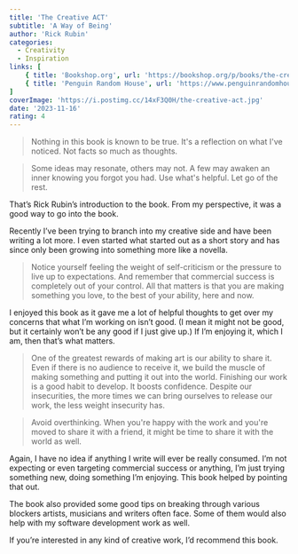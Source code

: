 ```yaml
---
title: 'The Creative ACT'
subtitle: 'A Way of Being'
author: 'Rick Rubin'
categories:
  - Creativity
  - Inspiration
links: [
    { title: 'Bookshop.org', url: 'https://bookshop.org/p/books/the-creative-act-a-way-of-being-rick-rubin/18543579?ean=9780593652886' },
    { title: 'Penguin Random House', url: 'https://www.penguinrandomhouse.com/books/717356/the-creative-act-by-rick-rubin/' }
]
coverImage: 'https://i.postimg.cc/14xF3Q0H/the-creative-act.jpg'
date: '2023-11-16'
rating: 4
---
```


> Nothing in this book is known to be true. It's a reflection on what I've noticed. Not facts so much as thoughts.

> Some ideas may resonate, others may not. A few may awaken an inner knowing you forgot you had. Use what's helpful. Let go of the rest.

That’s Rick Rubin’s introduction to the book. From my perspective, it was a good way to go into the book.

Recently I’ve been trying to branch into my creative side and have been writing a lot more. I even started what started out as a short story and has since only been growing into something more like a novella.

> Notice yourself feeling the weight of self-criticism or the pressure to live up to expectations. And remember that commercial success is completely out of your control. All that matters is that you are making something you love, to the best of your ability, here and now.

I enjoyed this book as it gave me a lot of helpful thoughts to get over my concerns that what I’m working on isn’t good. (I mean it might not be good, but it certainly won’t be any good if I just give up.) If I’m enjoying it, which I am, then that’s what matters.

> One of the greatest rewards of making art is our ability to share it. Even if there is no audience to receive it, we build the muscle of making something and putting it out into the world. Finishing our work is a good habit to develop. It boosts confidence. Despite our insecurities, the more times we can bring ourselves to release our work, the less weight insecurity has.

> Avoid overthinking. When you're happy with the work and you're moved to share it with a friend, it might be time to share it with the world as well.

Again, I have no idea if anything I write will ever be really consumed. I’m not expecting or even targeting commercial success or anything, I’m just trying something new, doing something I’m enjoying. This book helped by pointing that out.

The book also provided some good tips on breaking through various blockers artists, musicians and writers often face. Some of them would also help with my software development work as well.

If you’re interested in any kind of creative work, I’d recommend this book.